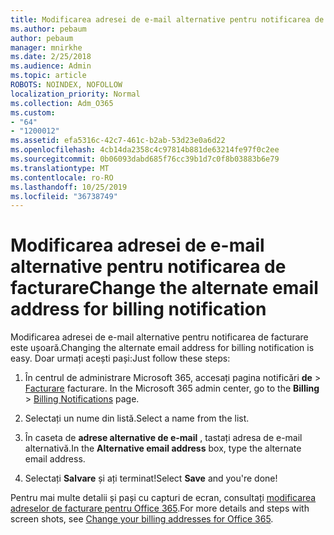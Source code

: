 ```yaml
---
title: Modificarea adresei de e-mail alternative pentru notificarea de facturare
ms.author: pebaum
author: pebaum
manager: mnirkhe
ms.date: 2/25/2018
ms.audience: Admin
ms.topic: article
ROBOTS: NOINDEX, NOFOLLOW
localization_priority: Normal
ms.collection: Adm_O365
ms.custom:
- "64"
- "1200012"
ms.assetid: efa5316c-42c7-461c-b2ab-53d23e0a6d22
ms.openlocfilehash: 4cb14da2358c4c97814b881de63214fe97f0c2ee
ms.sourcegitcommit: 0b06093dabd685f76cc39b1d7c0f8b03883b6e79
ms.translationtype: MT
ms.contentlocale: ro-RO
ms.lasthandoff: 10/25/2019
ms.locfileid: "36738749"
---
```

# <a name="change-the-alternate-email-address-for-billing-notification"></a><span data-ttu-id="48863-102">Modificarea adresei de e-mail alternative pentru notificarea de facturare</span><span class="sxs-lookup"><span data-stu-id="48863-102">Change the alternate email address for billing notification</span></span>

<span data-ttu-id="48863-103">Modificarea adresei de e-mail alternative pentru notificarea de facturare este ușoară.</span><span class="sxs-lookup"><span data-stu-id="48863-103">Changing the alternate email address for billing notification is easy.</span></span> <span data-ttu-id="48863-104">Doar urmați acești pași:</span><span class="sxs-lookup"><span data-stu-id="48863-104">Just follow these steps:</span></span>
  
1. <span data-ttu-id="48863-105">În centrul de administrare Microsoft 365, accesați pagina notificări **de** \> [Facturare](https://go.microsoft.com/fwlink/p/?linkid=853212) facturare.  </span><span class="sxs-lookup"><span data-stu-id="48863-105">In the Microsoft 365 admin center, go to the **Billing** \>  [Billing Notifications](https://go.microsoft.com/fwlink/p/?linkid=853212) page.</span></span>

2. <span data-ttu-id="48863-106">Selectați un nume din listă.</span><span class="sxs-lookup"><span data-stu-id="48863-106">Select a name from the list.</span></span>

3. <span data-ttu-id="48863-107">În caseta de **adrese alternative de e-mail** , tastați adresa de e-mail alternativă.</span><span class="sxs-lookup"><span data-stu-id="48863-107">In the **Alternative email address** box, type the alternate email address.</span></span>

4. <span data-ttu-id="48863-108">Selectați **Salvare** și ați terminat!</span><span class="sxs-lookup"><span data-stu-id="48863-108">Select **Save** and you're done!</span></span>

<span data-ttu-id="48863-109">Pentru mai multe detalii și pași cu capturi de ecran, consultați [modificarea adreselor de facturare pentru Office 365](https://docs.microsoft.com/office365/admin/subscriptions-and-billing/change-your-billing-addresses).</span><span class="sxs-lookup"><span data-stu-id="48863-109">For more details and steps with screen shots, see [Change your billing addresses for Office 365](https://docs.microsoft.com/office365/admin/subscriptions-and-billing/change-your-billing-addresses).</span></span>
  